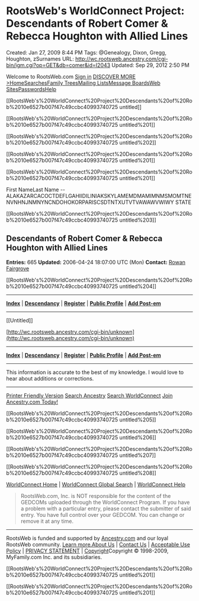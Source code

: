 # RootsWeb's WorldConnect Project: Descendants of Robert Comer & Rebecca Houghton with Allied Lines

Created: Jan 27, 2009 8:44 PM
Tags: @Genealogy, Dixon, Gregg, Houghton, zSurnames
URL: http://wc.rootsweb.ancestry.com/cgi-bin/igm.cgi?op=GET&db=comer&id=I2043
Updated: Sep 29, 2012 2:50 PM

Welcome to RootsWeb.com [Sign in](https://myaccount.rootsweb.com/signin) [DISCOVER MORE >](http://www.ancestry.com/s33216/t11016/grid1001/rd.ashx)[Home](http://www.rootsweb.ancestry.com/)[Searches](http://searches.rootsweb.ancestry.com/)[Family Trees](http://wc.rootsweb.ancestry.com/)[Mailing Lists](http://lists.rootsweb.ancestry.com/)[Message Boards](http://www.ancestry.com/s33216/t11581/grid1016/rd.ashx)[Web Sites](http://www.rootsweb.ancestry.com/~websites/)[Passwords](http://passwordcentral.rootsweb.ancestry.com/)[Help](http://rootsweb.custhelp.com/)

[[RootsWeb's%20WorldConnect%20Project%20Descendants%20of%20Rob%2010e6527b007f47c49ccbc40993740725 untitled]]

[[RootsWeb's%20WorldConnect%20Project%20Descendants%20of%20Rob%2010e6527b007f47c49ccbc40993740725 untitled%201]]

[[RootsWeb's%20WorldConnect%20Project%20Descendants%20of%20Rob%2010e6527b007f47c49ccbc40993740725 untitled%202]]

[[RootsWeb's%20WorldConnect%20Project%20Descendants%20of%20Rob%2010e6527b007f47c49ccbc40993740725 untitled%201]]

[[RootsWeb's%20WorldConnect%20Project%20Descendants%20of%20Rob%2010e6527b007f47c49ccbc40993740725 untitled%201]]

First NameLast Name --ALAKAZARCACOCTDEFLGAHIIDILINIAKSKYLAMEMDMAMIMNMSMOMTNENVNHNJNMNYNCNDOHOKORPARISCSDTNTXUTVTVAWAWVWIWY STATE   

[[RootsWeb's%20WorldConnect%20Project%20Descendants%20of%20Rob%2010e6527b007f47c49ccbc40993740725 untitled%203]]

## Descendants of Robert Comer & Rebecca Houghton with Allied Lines

**Entries:** 665 **Updated:** 2006-04-24 18:07:00 UTC (Mon) **Contact:** [Rowan Fairgrove](https://myaccount.rootsweb.com/publicprofile?mn=rowanf&kurl=http:%2F%2Fwc%2Erootsweb%2Eancestry%2Ecom%2Fcgi%2Dbin%2Figm%2Ecgi%3Fdb%3Dcomer%26id%3DI2043%26op%3DGET) 

[[RootsWeb's%20WorldConnect%20Project%20Descendants%20of%20Rob%2010e6527b007f47c49ccbc40993740725 untitled%204]]

---

**[Index](http://wc.rootsweb.ancestry.com/cgi-bin/igm.cgi?op=SHOW&db=comer&surname=Houghton%2C+John)** | **[Descendancy](http://wc.rootsweb.ancestry.com/cgi-bin/igm.cgi?op=DESC&db=comer&id=I2043)** | **[Register](http://wc.rootsweb.ancestry.com/cgi-bin/igm.cgi?op=REG&db=comer&id=I2043)** | **[Public Profile](https://myaccount.rootsweb.com/publicprofile?mn=rowanf&kurl=http:%2F%2Fwc%2Erootsweb%2Eancestry%2Ecom%2Fcgi%2Dbin%2Figm%2Ecgi%3Fdb%3Dcomer%26id%3DI2043%26op%3DGET)** | **[Add Post-em](http://wc.rootsweb.ancestry.com/cgi-bin/igmpostem.cgi?op=add&app=comer&notify=irjH5BSYjY1hBKuvePXOxiVo300Jf_9Z&key=I2043&return=%3Ca+href%3D%22%2Fcgi%2Dbin%2Figm%2Ecgi%3Fop%3DGET%26amp%3Bdb%3Dcomer%26amp%3Bid%3DI2043%22%3EReturn+to+WorldConnect%3C%2Fa%3E)**

---

[[Untitled]]

[http://wc.rootsweb.ancestry.com/cgi-bin/unknown](http://wc.rootsweb.ancestry.com/cgi-bin/unknown)

---

**[Index](http://wc.rootsweb.ancestry.com/cgi-bin/igm.cgi?op=SHOW&db=comer&surname=Houghton%2C+John)** | **[Descendancy](http://wc.rootsweb.ancestry.com/cgi-bin/igm.cgi?op=DESC&db=comer&id=I2043)** | **[Register](http://wc.rootsweb.ancestry.com/cgi-bin/igm.cgi?op=REG&db=comer&id=I2043)** | **[Public Profile](https://myaccount.rootsweb.com/publicprofile?mn=rowanf&kurl=http:%2F%2Fwc%2Erootsweb%2Eancestry%2Ecom%2Fcgi%2Dbin%2Figm%2Ecgi%3Fdb%3Dcomer%26id%3DI2043%26op%3DGET)** | **[Add Post-em](http://wc.rootsweb.ancestry.com/cgi-bin/igmpostem.cgi?op=add&app=comer&notify=irjH5BSYjY1hBKuvePXOxiVo300Jf_9Z&key=I2043&return=%3Ca+href%3D%22%2Fcgi%2Dbin%2Figm%2Ecgi%3Fop%3DGET%26amp%3Bdb%3Dcomer%26amp%3Bid%3DI2043%22%3EReturn+to+WorldConnect%3C%2Fa%3E)**

---

This information is accurate to the best of my knowledge. I would love to hear about additions or corrections.

---

[Printer Friendly Version](http://wc.rootsweb.ancestry.com/cgi-bin/igm.cgi?op=GET&db=comer&id=I2043&printer_friendly) [Search Ancestry](http://www.ancestry.com/s33216/t920/grid1037/rd.ashx?gsfn=John&gsln=Houghton&gspl=1%2CAny+Locality&submit=Search&gl=allgs&prox=1&gss=wctest) [Search WorldConnect](http://wc.rootsweb.ancestry.com/cgi-bin/igm.cgi?surname=Houghton&given=John) [Join Ancestry.com Today!](http://www.ancestry.com/subscribe/subscribeplanstx.asp?SourceCode=800)

[[RootsWeb's%20WorldConnect%20Project%20Descendants%20of%20Rob%2010e6527b007f47c49ccbc40993740725 untitled%205]]

[[RootsWeb's%20WorldConnect%20Project%20Descendants%20of%20Rob%2010e6527b007f47c49ccbc40993740725 untitled%206]]

[[RootsWeb's%20WorldConnect%20Project%20Descendants%20of%20Rob%2010e6527b007f47c49ccbc40993740725 untitled%207]]

[[RootsWeb's%20WorldConnect%20Project%20Descendants%20of%20Rob%2010e6527b007f47c49ccbc40993740725 untitled%208]]

[WorldConnect Home](http://wc.rootsweb.ancestry.com/) | [WorldConnect Global Search](http://wc.rootsweb.ancestry.com/cgi-bin/igm.cgi) | [WorldConnect Help](http://helpdesk.rootsweb.com/FAQ/wcindex.html)

> RootsWeb.com, Inc. is NOT responsible for the content of the GEDCOMs uploaded through the WorldConnect Program. If you have a problem with a particular entry, please contact the submitter of said entry. You have full control over your GEDCOM. You can change or remove it at any time.

---

RootsWeb is funded and supported by [Ancestry.com](http://www.ancestry.com/s33216/t10989/grid1005/rd.ashx) and our loyal RootsWeb community. [Learn more.](http://www.rootsweb.ancestry.com/rootsweb/support.html)[About Us](http://www.myfamilyinc.com/default.aspx) | [Contact Us](http://rootsweb.custhelp.com/cgi-bin/rootsweb.cfg/php/enduser/ask_new.php) | [Acceptable Use Policy](http://www.rootsweb.ancestry.com/rootsweb/aup.html) | [PRIVACY STATEMENT](http://www.rootsweb.ancestry.com/rootsweb/privacy.html) |  [Copyright](http://www.myfamilyinc.com/about_us/copyright.htm)Copyright © 1998-2009, MyFamily.com Inc. and its subsidiaries.

[[RootsWeb's%20WorldConnect%20Project%20Descendants%20of%20Rob%2010e6527b007f47c49ccbc40993740725 untitled%201]]

[[RootsWeb's%20WorldConnect%20Project%20Descendants%20of%20Rob%2010e6527b007f47c49ccbc40993740725 untitled%201]]